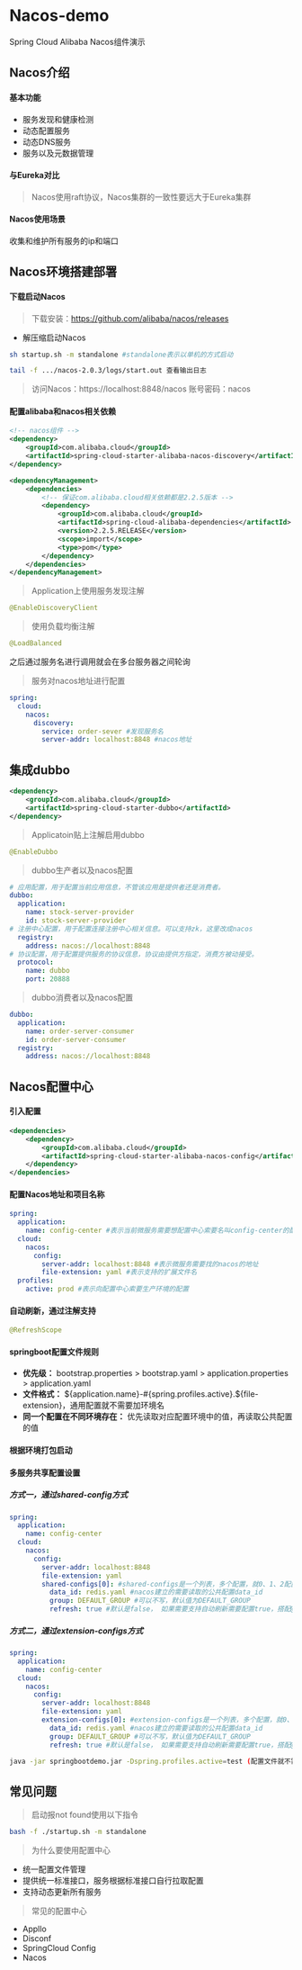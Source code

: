 # Nacos-demo

Spring Cloud Alibaba Nacos组件演示

## Nacos介绍

#### 基本功能

- 服务发现和健康检测
- 动态配置服务
- 动态DNS服务
- 服务以及元数据管理

#### 与Eureka对比

> Nacos使用raft协议，Nacos集群的一致性要远大于Eureka集群

#### Nacos使用场景

收集和维护所有服务的ip和端口

## Nacos环境搭建部署

#### 下载启动Nacos

> 下载安装：https://github.com/alibaba/nacos/releases

- 解压缩启动Nacos
```bash
sh startup.sh -m standalone #standalone表示以单机的方式启动

tail -f .../nacos-2.0.3/logs/start.out 查看输出日志
```
> 访问Nacos：https://localhost:8848/nacos 账号密码：nacos

#### 配置alibaba和nacos相关依赖
```xml
<!-- nacos组件 -->
<dependency>
    <groupId>com.alibaba.cloud</groupId>
    <artifactId>spring-cloud-starter-alibaba-nacos-discovery</artifactId>
</dependency>

<dependencyManagement>
    <dependencies>
        <!-- 保证com.alibaba.cloud相关依赖都是2.2.5版本 -->
        <dependency>
            <groupId>com.alibaba.cloud</groupId>
            <artifactId>spring-cloud-alibaba-dependencies</artifactId>
            <version>2.2.5.RELEASE</version>
            <scope>import</scope>
            <type>pom</type>
        </dependency>
    </dependencies>
</dependencyManagement>
```
> Application上使用服务发现注解

```java
@EnableDiscoveryClient
```

> 使用负载均衡注解

```java
@LoadBalanced
```
之后通过服务名进行调用就会在多台服务器之间轮询

> 服务对nacos地址进行配置

```yaml
spring:
  cloud:
    nacos:
      discovery:
        service: order-sever #发现服务名
        server-addr: localhost:8848 #nacos地址
```
## 集成dubbo

```xml
<dependency>
    <groupId>com.alibaba.cloud</groupId>
    <artifactId>spring-cloud-starter-dubbo</artifactId>
</dependency>
```
> Applicatoin贴上注解启用dubbo

```java
@EnableDubbo
```
> dubbo生产者以及nacos配置

```yaml
# 应用配置，用于配置当前应用信息，不管该应用是提供者还是消费者。
dubbo:
  application:
    name: stock-server-provider
    id: stock-server-provider
# 注册中心配置，用于配置连接注册中心相关信息。可以支持zk，这里改成nacos
  registry:
    address: nacos://localhost:8848
# 协议配置，用于配置提供服务的协议信息，协议由提供方指定，消费方被动接受。
  protocol:
    name: dubbo
    port: 20888
```

> dubbo消费者以及nacos配置

```yaml
dubbo:
  application:
    name: order-server-consumer
    id: order-server-consumer
  registry:
    address: nacos://localhost:8848
```

## Nacos配置中心

#### 引入配置

```xml
<dependencies>
    <dependency>
        <groupId>com.alibaba.cloud</groupId>
        <artifactId>spring-cloud-starter-alibaba-nacos-config</artifactId>
    </dependency>
</dependencies>
```
#### 配置Nacos地址和项目名称

```yaml
spring:
  application:
    name: config-center #表示当前微服务需要想配置中心索要名叫config-center的配置
  cloud:
    nacos:
      config:
        server-addr: localhost:8848 #表示微服务需要找的nacos的地址
        file-extension: yaml #表示支持的扩展文件名
  profiles:  
    active: prod #表示向配置中心索要生产环境的配置
```

#### 自动刷新，通过注解支持
```java
@RefreshScope
```

#### springboot配置文件规则

- **优先级：** bootstrap.properties > bootstrap.yaml > application.properties > application.yaml
- **文件格式：** ${application.name}-#{spring.profiles.active}.${file-extension}，通用配置就不需要加环境名
- **同一个配置在不同环境存在：** 优先读取对应配置环境中的值，再读取公共配置的值

#### 根据环境打包启动

#### 多服务共享配置设置

##### 方式一，通过shared-config方式
```yaml
spring:
  application:
    name: config-center
  cloud:
    nacos:
      config:
        server-addr: localhost:8848
        file-extension: yaml
        shared-configs[0]: #shared-configs是一个列表，多个配置，就0、1、2配置下去
          data_id: redis.yaml #nacos建立的需要读取的公共配置data_id
          group: DEFAULT_GROUP #可以不写，默认值为DEFAULT_GROUP
          refresh: true #默认是false， 如果需要支持自动刷新需要配置true，搭配@RefreshScope实现动态刷新
```

##### 方式二，通过extension-configs方式
```yaml
spring:
  application:
    name: config-center
  cloud:
    nacos:
      config:
        server-addr: localhost:8848
        file-extension: yaml
        extension-configs[0]: #extension-configs是一个列表，多个配置，就0、1、2配置下去
          data_id: redis.yaml #nacos建立的需要读取的公共配置data_id
          group: DEFAULT_GROUP #可以不写，默认值为DEFAULT_GROUP
          refresh: true #默认是false， 如果需要支持自动刷新需要配置true，搭配@RefreshScope实现动态刷新
```

```bash
java -jar springbootdemo.jar -Dspring.profiles.active=test (配置文件就不需要写)
```

## 常见问题

> 启动报not found使用以下指令
```bash
bash -f ./startup.sh -m standalone
```

> 为什么要使用配置中心

- 统一配置文件管理
- 提供统一标准接口，服务根据标准接口自行拉取配置
- 支持动态更新所有服务

> 常见的配置中心

- Appllo
- Disconf
- SpringCloud Config
- Nacos





